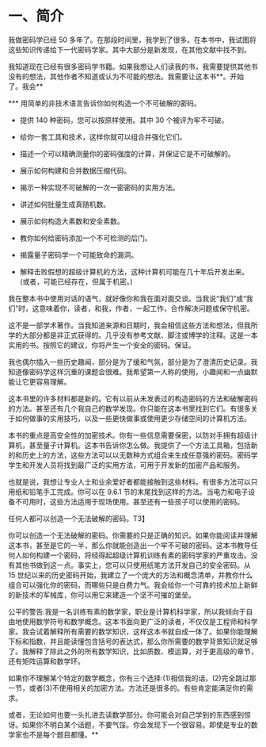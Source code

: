 # 一、简介

我做密码学已经 50 多年了。在那段时间里，我学到了很多。在本书中，我试图将这些知识传递给下一代密码学家。其中大部分是新发现，在其他文献中找不到。

我知道现在已经有很多密码学书籍。如果我想让人们读我的书，我需要提供其他书没有的想法，其他作者不知道或认为不可能的想法。我需要让这本书**。开始了。我会**

 ***   用简单的非技术语言告诉你如何构造一个不可破解的密码。

*   提供 140 种密码，您可以按原样使用。其中 30 个被评为牢不可破。

*   给你一套工具和技术，这样你就可以组合并强化它们。

*   描述一个可以精确测量你的密码强度的计算，并保证它是不可破解的。

*   展示如何构建和合并数据压缩代码。

*   揭示一种实现不可破解的一次一密密码的实用方法。

*   讲述如何批量生成真随机数。

*   展示如何构造大素数和安全素数。

*   教你如何给密码添加一个不可检测的后门。

*   揭露量子密码学一个可能致命的漏洞。

*   解释击败假想的超级计算机的方法，这种计算机可能在几十年后开发出来。(或者，可能已经存在，但属于机密。)

我在整本书中使用对话的语气，就好像你和我在面对面交谈。当我说“我们”或“我们”时，这意味着你，读者，和我，作者，一起工作，合作解决问题或保守机密。

这不是一部学术著作。当我知道来源和日期时，我会相信这些方法和想法，但我所学的大部分都是非正式获得的。几乎没有参考文献、脚注或博学的注释。这是一本实用的书。按照它的建议，你将产生一个安全的密码。保证。

我也偶尔插入一些历史趣闻，部分是为了缓和气氛，部分是为了澄清历史记录。我知道像密码学这样沉重的课题会很难。我希望第一人称的使用，小趣闻和一点幽默能让它更容易理解。

这本书里的许多材料都是新的。它有以前从未发表过的构造密码的方法和破解密码的方法。甚至还有几个我自己的数学发现。你只能在这本书里找到它们。有很多关于如何做事的实用技巧，以及一些更快做事或使用更少存储空间的计算机方法。

本书的重点是高安全性的加密技术。你有一些信息需要保密，以防对手拥有超级计算机，甚至量子计算机。这本书告诉你怎么做。我提供了一个方法工具箱，包括新的和历史上的方法，这些方法可以以无数种方式组合来生成任意强的密码。密码学学生和开发人员将找到最广泛的实用方法，可用于开发新的加密产品和服务。

也就是说，我想让专业人士和业余爱好者都能接触到这些材料。有很多方法可以只用纸和铅笔手工完成。你可以在 9.6.1 节的末尾找到这样的方法。当电力和电子设备不可用时，这些方法适用于现场使用。甚至还有一些孩子可以使用的密码。

任何人都可以创造一个无法破解的密码。T3】

你可以创造一个无法破解的密码。你需要的只是正确的知识。如果你能阅读并理解这本书，甚至是它的一半，那么你就能创造出一个牢不可破的密码。这本书教导任何人如何构建一个密码，将经得起超级计算机训练有素的密码学家的严重攻击。没有其他书做到这一点。事实上，您可以只使用纸笔方法开发自己的安全密码。从 15 世纪以来的历史密码开始，我建立了一个庞大的方法和概念清单，并教你什么组合可以强化你的密码，而哪些只是白费力气。我会给你一个可靠的技术加上新鲜的新技术的军械库，你可以用它来建造一个坚不可摧的堡垒。

公平的警告:我是一名训练有素的数学家，职业是计算机科学家，所以我倾向于自由地使用数学符号和数学概念。这本书面向更广泛的读者，不仅仅是工程师和科学家。我会试着解释所有需要的数学知识，这样这本书就自成一体了。如果你能理解下标和指数，并且能读懂包含括号的表达式，那么你所需要的数学背景知识就足够了。我解释了除此之外的所有数学知识，比如质数、模运算，对于更高级的章节，还有矩阵运算和数学环。

如果你不理解某个特定的数学概念，你有三个选择:(1)相信我的话，(2)完全跳过那一节，或者(3)不使用相关的加密方法。方法还是很多的。有些肯定能满足你的需求。

或者，无论如何也要一头扎进去读数学部分。你可能会对自己学到的东西感到惊讶。如果你不明白某个话题，不要气馁。你会发现下一个很容易。即使是专业的数学家也不是每个题目都懂。**